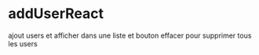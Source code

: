 # addUserReact
ajout users et afficher dans une liste et bouton effacer pour supprimer tous les users
